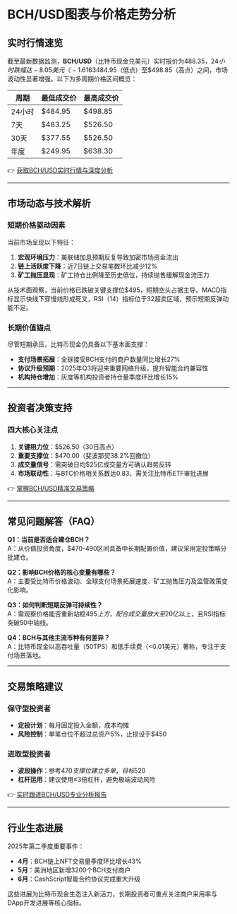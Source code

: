 # BCH/USD图表与价格走势分析

## 实时行情速览

截至最新数据监测，**BCH/USD**（比特币现金兑美元）实时报价为$488.35，24小时跌幅达-8.05美元（-1.6163%）。日内价格震荡区间位于$484.95（低点）至$498.85（高点）之间，市场波动性显著增强。以下为多周期价格区间概览：

| 周期   | 最低成交价 | 最高成交价 |
|--------|------------|------------|
| 24小时 | $484.95    | $498.85    |
| 7天    | $483.25    | $526.50    |
| 30天   | $377.55    | $526.50    |
| 年度   | $249.95    | $638.30    |

👉 [获取BCH/USD实时行情与深度分析](https://bit.ly/okx_welcome)

---

## 市场动态与技术解析

### 短期价格驱动因素
当前市场呈现以下特征：
1. **宏观环境压力**：美联储加息预期反复导致加密市场资金流出
2. **链上活跃度下降**：近7日链上交易笔数环比减少12%
3. **矿工抛压显现**：矿工持仓比例降至历史低位，持续抛售缓解现金流压力

从技术面观察，当前价格已跌破关键支撑位$495，短期空头占据主导。MACD指标显示快线下穿慢线形成死叉，RSI（14）指标位于32超卖区域，预示短期反弹动能不足。

### 长期价值锚点
尽管短期承压，比特币现金仍具备以下基本面支撑：
- **支付场景拓展**：全球接受BCH支付的商户数量同比增长27%
- **协议升级预期**：2025年Q3将迎来重要网络升级，提升智能合约兼容性
- **机构持仓增加**：灰度等机构投资者持仓量季度环比增长15%

---

## 投资者决策支持

### 四大核心关注点
1. **关键阻力位**：$526.50（30日高点）
2. **重要支撑位**：$470.00（斐波那契38.2%回撤位）
3. **成交量信号**：需突破日均$25亿成交量方可确认趋势反转
4. **市场联动性**：与BTC价格相关系数达0.83，需关注比特币ETF审批进展

👉 [掌握BCH/USD精准交易策略](https://bit.ly/okx_welcome)

---

## 常见问题解答（FAQ）

**Q1：当前是否适合建仓BCH？**  
A：从价值投资角度，$470-490区间具备中长期配置价值，建议采用定投策略分批建仓。

**Q2：影响BCH价格的核心变量有哪些？**  
A：主要受比特币价格波动、全球支付场景拓展速度、矿工抛售压力及监管政策变化影响。

**Q3：如何判断短期反弹可持续性？**  
A：需观察价格能否重新站稳$495上方，配合成交量放大至$20亿以上，且RSI指标突破50中轴线。

**Q4：BCH与其他主流币种有何差异？**  
A：比特币现金以高吞吐量（50TPS）和低手续费（<0.01美元）著称，专注于支付场景落地。

---

## 交易策略建议

### 保守型投资者
- **定投计划**：每月固定投入金额，成本均摊
- **风险控制**：单笔仓位不超过总资产5%，止损设于$450

### 进取型投资者
- **波段操作**：参考$470支撑位建立多单，目标$520
- **杠杆运用**：建议使用≤3倍杠杆，避免极端波动风险

👉 [实时跟进BCH/USD专业分析报告](https://bit.ly/okx_welcome)

---

## 行业生态进展

2025年第二季度重要事件：
- **4月**：BCH链上NFT交易量季度环比增长43%
- **5月**：美洲地区新增3200个BCH支付商户
- **6月**：CashScript智能合约协议完成重大升级

这些进展为比特币现金生态注入新活力，长期投资者可重点关注商户采用率与DApp开发进展等核心指标。